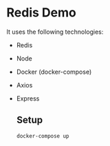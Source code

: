 # Redis Demo

It uses the following technologies:

- Redis
- Node
- Docker (docker-compose)
- Axios
- Express
  
  ## Setup
  ```
  docker-compose up
  ```